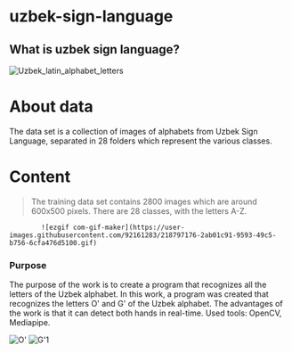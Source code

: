 # uzbek-sign-language
 ## What is uzbek sign language?
![Uzbek_latin_alphabet_letters](https://user-images.githubusercontent.com/92161283/218792939-8dc8e995-7b41-48ab-8e99-99e7c8845f2a.png)
# About data
The data set is a collection of images of alphabets from Uzbek Sign Language, separated in 28 folders which represent the various classes.
# Content
> The training data set contains 2800 images which are around 600x500 pixels. There are 28 classes, with the letters A-Z.

            ![ezgif com-gif-maker](https://user-images.githubusercontent.com/92161283/218797176-2ab01c91-9593-49c5-b756-6cfa476d5100.gif)

### Purpose
The purpose of the work is to create a program that recognizes all the letters of the Uzbek alphabet. 
In this work, a program was created that recognizes the letters O' and G' of the Uzbek alphabet.
The advantages of the work is that it can detect both hands in real-time.
Used tools: OpenCV, Mediapipe.

![O'](https://user-images.githubusercontent.com/92161283/218792321-cbdf80fe-d2cc-4789-bfd5-ff7e88dedef9.PNG)
![G'1](https://user-images.githubusercontent.com/92161283/218791702-e30199b4-b779-42c1-a82c-a2e016e46e69.PNG)



